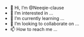 - 👋 Hi, I’m @Neeqie-clause
- 👀 I’m interested in ...
- 🌱 I’m currently learning ...
- 💞️ I’m looking to collaborate on ...
- 📫 How to reach me ...

<!---
Neeqie-clause/Neeqie-clause is a ✨ special ✨ repository because its `README.md` (this file) appears on your GitHub profile.
You can click the Preview link to take a look at your changes.
--->
